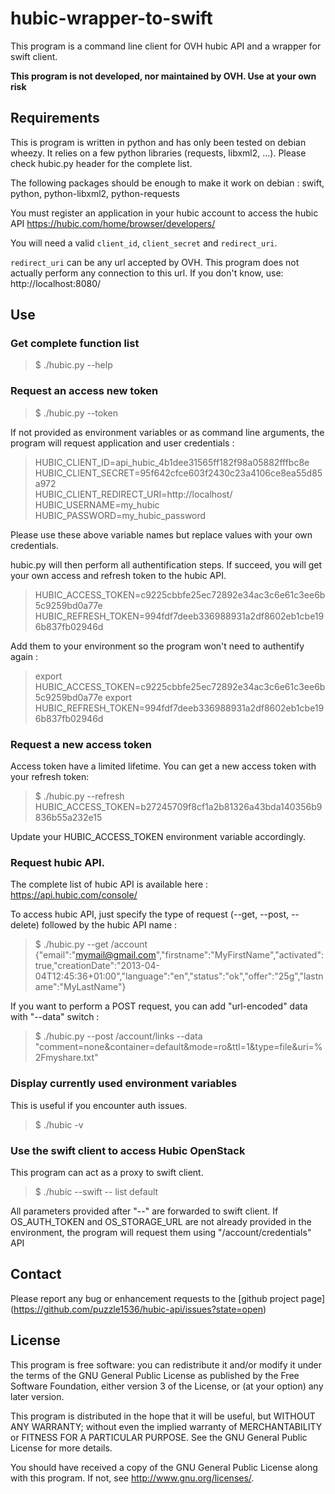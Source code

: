 hubic-wrapper-to-swift
======================

This program is a command line client for OVH hubic API and a wrapper for swift
client.

**This program is not developed, nor maintained by OVH. Use at your own risk**

Requirements
------------

This is program is written in python and has only been tested on debian
wheezy. It relies on a few python libraries (requests, libxml2, ...). Please
check hubic.py header for the complete list.

The following packages should be enough to make it work on debian :
swift, python, python-libxml2, python-requests

You must register an application in your hubic account to access the hubic API
https://hubic.com/home/browser/developers/

You will need a valid `client_id`, `client_secret` and `redirect_uri`.

`redirect_uri` can be any url accepted by OVH. This program does not actually
perform any connection to this url. If you don't know, use:
http://localhost:8080/

Use
---
### Get complete function list
> $ ./hubic.py --help

### Request an access new token
> $ ./hubic.py --token

If not provided as environment variables or as command line arguments, the
program will request application and user credentials :

> HUBIC_CLIENT_ID=api_hubic_4b1dee31565ff182f98a05882fffbc8e  
> HUBIC_CLIENT_SECRET=95f642cfce603f2430c23a4106ce8ea55d85a972  
> HUBIC_CLIENT_REDIRECT_URI=http://localhost/  
> HUBIC_USERNAME=my_hubic  
> HUBIC_PASSWORD=my_hubic_password  

Please use these above variable names but replace values with your own
credentials.

hubic.py will then perform all authentification steps.
If succeed, you will get your own access and refresh token to the hubic API.

> HUBIC_ACCESS_TOKEN=c9225cbbfe25ec72892e34ac3c6e61c3ee6b5c9259bd0a77e
> HUBIC_REFRESH_TOKEN=994fdf7deeb336988931a2df8602eb1cbe196b837fb02946d

Add them to your environment so the program won't need to authentify again :

> export HUBIC_ACCESS_TOKEN=c9225cbbfe25ec72892e34ac3c6e61c3ee6b5c9259bd0a77e
> export HUBIC_REFRESH_TOKEN=994fdf7deeb336988931a2df8602eb1cbe196b837fb02946d

### Request a new access token
Access token have a limited lifetime. You can get a new access token with your
refresh token:

> $ ./hubic.py --refresh
> HUBIC_ACCESS_TOKEN=b27245709f8cf1a2b81326a43bda140356b9836b55a232e15

Update your HUBIC_ACCESS_TOKEN environment variable accordingly.

### Request hubic API.
The complete list of hubic API is available here : https://api.hubic.com/console/

To access hubic API, just specify the type of request (--get, --post, --delete)
followed by the hubic API name :

> $ ./hubic.py --get /account
> {"email":"mymail@gmail.com","firstname":"MyFirstName","activated":true,"creationDate":"2013-04-04T12:45:36+01:00","language":"en","status":"ok","offer":"25g","lastname":"MyLastName"}

If you want to perform a POST request, you can add "url-encoded" data with
"--data" switch :
> $ ./hubic.py --post /account/links --data "comment=none&container=default&mode=ro&ttl=1&type=file&uri=%2Fmyshare.txt"

### Display currently used environment variables
This is useful if you encounter auth issues.
> $ ./hubic -v

### Use the swift client to access Hubic OpenStack 
This program can act as a proxy to swift client.
> $ ./hubic --swift -- list default

All parameters provided after "--" are forwarded to swift client.  If
OS_AUTH_TOKEN and OS_STORAGE_URL are not already provided in the environment,
the program will request them using "/account/credentials" API

Contact
-------

Please report any bug or enhancement requests to the [github project page]
(https://github.com/puzzle1536/hubic-api/issues?state=open)

License
-------

This program is free software: you can redistribute it and/or modify
it under the terms of the GNU General Public License as published by
the Free Software Foundation, either version 3 of the License, or
(at your option) any later version.

This program is distributed in the hope that it will be useful,
but WITHOUT ANY WARRANTY; without even the implied warranty of
MERCHANTABILITY or FITNESS FOR A PARTICULAR PURPOSE.  See the
GNU General Public License for more details.

You should have received a copy of the GNU General Public License
along with this program.  If not, see <http://www.gnu.org/licenses/>.
